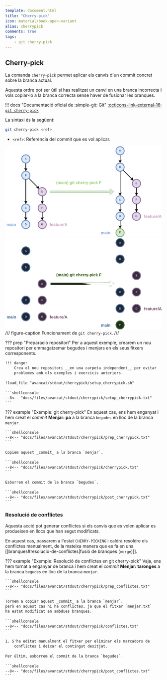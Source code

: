 ```yaml
---
template: document.html
title: "Cherry-pick"
icon: material/book-open-variant
alias: cherrypick
comments: true
tags:
    - git cherry-pick
---
```


## Cherry-pick
La comanda `cherry-pick` permet aplicar els canvis d'un commit concret
sobre la branca actual.

Aquesta ordre pot ser útil si has realitzat un canvi en una branca
incorrecta i vols copiar-lo a la branca correcta sense haver de
fusionar les branques.

!!! docs "Documentació oficial de :simple-git: Git"
    [:octicons-link-external-16: `git cherry-pick`](https://git-scm.com/docs/git-cherry-pick)

La sintaxi és la següent:
```bash
git cherry-pick <ref>
```

- `<ref>`: Referència del commit que es vol aplicar.

![Funcionament de git cherry-pick](img/cherrypick/cherrypick.light.png#only-light)
![Funcionament de git cherry-pick](img/cherrypick/cherrypick.dark.png#only-dark)
/// figure-caption
Funcionament de `git cherry-pick`.
///

??? prep "Preparació repositori"
    Per a aquest exemple, crearem un nou repositori per emmagatzemar
    begudes i menjars en els seus fitxers corresponents.

    !!! danger
        Crea el nou repositori __en una carpeta independent__ per evitar
        problemes amb els exemples i exercicis anteriors.

    !load_file "avancat/stdout/cherrypick/setup_cherrypick.sh"

    ```shellconsole
    --8<-- "docs/files/avancat/stdout/cherrypick/setup_cherrypick.txt"
    ```

??? example "Exemple: git cherry-pick"
    En aquest cas, ens hem enganyat i hem creat el _commit_ __Menjar: pa__
    a la branca `begudes` en lloc de la branca `menjar`.

    ```shellconsole
    --8<-- "docs/files/avancat/stdout/cherrypick/prep_cherrypick.txt"
    ```

    Copiem aquest _commit_ a la branca `menjar`.

    ```shellconsole
    --8<-- "docs/files/avancat/stdout/cherrypick/cherrypick.txt"
    ```

    Esborrem el commit de la branca `begudes`.

    ```shellconsole
    --8<-- "docs/files/avancat/stdout/cherrypick/post_cherrypick.txt"
    ```

### Resolució de conflictes
Aquesta acció pot generar conflictes si els canvis que es volen aplicar
es produeixen en llocs que han segut modificats.

En aquest cas, passarem a l'estat `CHERRY-PICKING` i caldrà resoldre els conflictes
manualment, de la mateixa manera que es fa en una [[branques#resolucio-de-conflictes|fusió de branques (`merge`)]].

??? example "Exemple: Resolució de conflictes en git cherry-pick"
    Vaja, ens hem tornat a enganyar de branca i hem creat el _commit_
    __Menjar: taronges__ a la branca `begudes` en lloc de la branca `menjar`.

    ```shellconsole
    --8<-- "docs/files/avancat/stdout/cherrypick/prep_conflictes.txt"
    ```

    Tornem a copiar aquest _commit_ a la branca `menjar`,
    però en aquest cas hi ha conflictes, ja que el fitxer `menjar.txt`
    ha estat modificat en ambdues branques.

    ```shellconsole
    --8<-- "docs/files/avancat/stdout/cherrypick/conflictes.txt"
    ```

    1. S'ha editat manualment el fitxer per eliminar els marcadors de
        conflictes i deixar el contingut desitjat.

    Per últim, esborrem el commit de la branca `begudes`.

    ```shellconsole
    --8<-- "docs/files/avancat/stdout/cherrypick/post_conflictes.txt"
    ```
